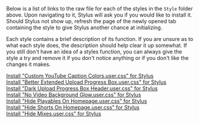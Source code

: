 Below is a list of links to the raw file for each of the styles in the `Style` folder above. Upon navigating to it, Stylus will ask you if you would like to install it. Should Stylus not show up, refresh the page of the newly opened tab containing the style to give Stylus another chance at initializing.

Each style contains a brief description of its function. If you are unsure as to what each style does, the description should help clear it up somewhat. If you still don't have an idea of a styles function, you can always give the style a try and remove it if you don't notice anything or if you don't like the changes it makes.

[Install "Custom YouTube Caption Colors.user.css" for Stylus](https://github.com/NeoNyaa/CSS-Tweaks/raw/main/Stylus/youtube.com/Style/Custom%20YouTube%20Caption%20Colors.user.css)  
[Install "Better Extended Upload Progress Box.user.css" for Stylus](https://github.com/NeoNyaa/CSS-Tweaks/raw/main/Stylus/youtube.com/Style/Better%20Extended%20Upload%20Progress%20Box.user.css)  
[Install "Dark Upload Progress Box Header.user.css" for Stylus](https://github.com/NeoNyaa/CSS-Tweaks/raw/main/Stylus/youtube.com/Style/Dark%20Upload%20Progress%20Box%20Header.user.css)  
[Install "No Video Background Glow.user.css" for Stylus](https://github.com/NeoNyaa/CSS-Tweaks/raw/main/Stylus/youtube.com/Style/No%20Video%20Background%20Glow.user.css)  
[Install "Hide Playables On Homepage.user.css" for Stylus](https://github.com/NeoNyaa/CSS-Tweaks/raw/main/Stylus/youtube.com/Style/Hide%20Playables%20On%20Homepage.user.css)  
[Install "Hide Shorts On Homepage.user.css" for Stylus](https://github.com/NeoNyaa/CSS-Tweaks/raw/main/Stylus/youtube.com/Style/Hide%20Shorts%20On%20Homepage.user.css)  
[Install "Hide Mixes.user.css" for Stylus](https://github.com/NeoNyaa/CSS-Tweaks/raw/main/Stylus/youtube.com/Style/Hide%20Mixes.user.css)
